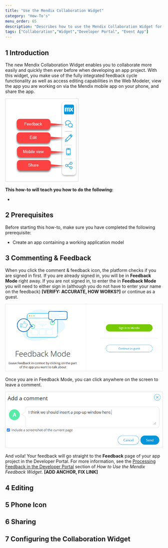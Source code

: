 ```yaml
---
title: "Use the Mendix Collaboration Widget"
category: "How-To's"
menu_order: 65
description: "Describes how to use the Mendix Collaboration Widget for providing feedback, editing, and sharing apps."
tags: ["Collaboration","Widget","Developer Portal", "Event App"]
---
```


## 1 Introduction

The new Mendix Collaboration Widget enables you to collaborate more easily and quickly then ever before when developing an app project. With this widget, you make use of the fully integrated feedback cycle functionality as well as access editing capabilities in the Web Modeler, view the app you are working on via the Mendix mobile app on your phone, and share the app.

![](attachments/collab-widget/widget.png)

**This how-to will teach you how to do the following:**

* 

## 2 Prerequisites

Before starting this how-to, make sure you have completed the following prerequisite:

* Create an app containing a working application model

## 3 Commenting & Feedback

When you click the comment & feedback icon, the platform checks if you are signed in first. If you are already signed in, you will be in **Feedback Mode** right away. If you are not signed in, to enter the in **Feedback Mode** you will need to either sign in (although you do not have to enter your name on the feedback) **[VERIFY: ACCURATE, HOW WORKS?]** or continue as a guest.

![](attachments/collab-widget/feedback-mode.png)

Once you are in Feedback Mode, you can click anywhere on the screen to leave a comment.

![](attachments/collab-widget/add-comment.png)

And voila! Your feedback will go straight to the **Feedback** page of your app project in the Developer Portal. For more information, see the [Processing Feedback in the Developer Portal](https://docs.mendix.com/developerportal/howto/gathering-user-feedback#6-processing-feedback-in-the-developer-portal) section of *How to Use the Mendix Feedback Widget*.
**[ADD ANCHOR, FIX LINK]**

## 4 Editing

## 5 Phone Icon

## 6 Sharing

## 7 Configuring the Collaboration Widget
